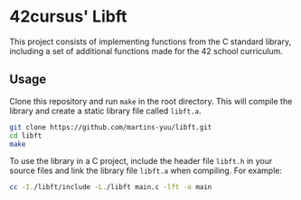 # 42cursus' Libft

This project consists of implementing functions from the C standard library, including a set of additional functions made for the 42 school curriculum.

## Usage

Clone this repository and run `make` in the root directory. This will compile the library and create a static library file called `libft.a`.

```sh
git clone https://github.com/martins-yuu/libft.git
cd libft
make
```

To use the library in a C project, include the header file `libft.h` in your source files and link the library file `libft.a` when compiling. For example:

```sh
cc -I./libft/include -L./libft main.c -lft -o main
```
